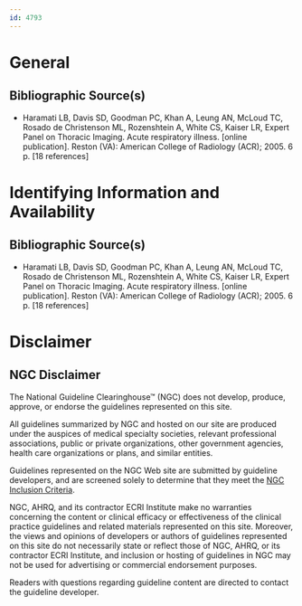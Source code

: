 ```yaml
---
id: 4793
---
```


# General

## Bibliographic Source(s)

- Haramati LB, Davis SD, Goodman PC, Khan A, Leung AN, McLoud TC, Rosado de Christenson ML, Rozenshtein A, White CS, Kaiser LR, Expert Panel on Thoracic Imaging. Acute respiratory illness. [online publication]. Reston (VA): American College of Radiology (ACR); 2005. 6 p. [18 references]

# Identifying Information and Availability

## Bibliographic Source(s)

- Haramati LB, Davis SD, Goodman PC, Khan A, Leung AN, McLoud TC, Rosado de Christenson ML, Rozenshtein A, White CS, Kaiser LR, Expert Panel on Thoracic Imaging. Acute respiratory illness. [online publication]. Reston (VA): American College of Radiology (ACR); 2005. 6 p. [18 references]

# Disclaimer

## NGC Disclaimer

The National Guideline Clearinghouse™ (NGC) does not develop, produce, approve, or endorse the guidelines represented on this site.

All guidelines summarized by NGC and hosted on our site are produced under the auspices of medical specialty societies, relevant professional associations, public or private organizations, other government agencies, health care organizations or plans, and similar entities.

Guidelines represented on the NGC Web site are submitted by guideline developers, and are screened solely to determine that they meet the [NGC Inclusion Criteria](/help-and-about/summaries/inclusion-criteria).

NGC, AHRQ, and its contractor ECRI Institute make no warranties concerning the content or clinical efficacy or effectiveness of the clinical practice guidelines and related materials represented on this site. Moreover, the views and opinions of developers or authors of guidelines represented on this site do not necessarily state or reflect those of NGC, AHRQ, or its contractor ECRI Institute, and inclusion or hosting of guidelines in NGC may not be used for advertising or commercial endorsement purposes.

Readers with questions regarding guideline content are directed to contact the guideline developer.


